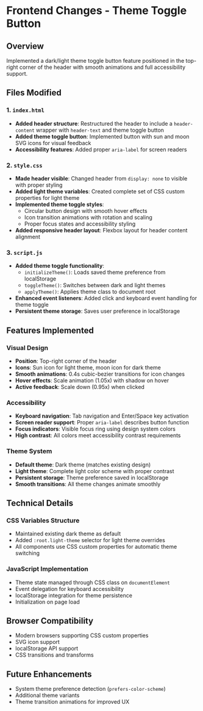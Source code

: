 # Frontend Changes - Theme Toggle Button

## Overview
Implemented a dark/light theme toggle button feature positioned in the top-right corner of the header with smooth animations and full accessibility support.

## Files Modified

### 1. `index.html`
- **Added header structure**: Restructured the header to include a `header-content` wrapper with `header-text` and theme toggle button
- **Added theme toggle button**: Implemented button with sun and moon SVG icons for visual feedback
- **Accessibility features**: Added proper `aria-label` for screen readers

### 2. `style.css`
- **Made header visible**: Changed header from `display: none` to visible with proper styling
- **Added light theme variables**: Created complete set of CSS custom properties for light theme
- **Implemented theme toggle styles**: 
  - Circular button design with smooth hover effects
  - Icon transition animations with rotation and scaling
  - Proper focus states and accessibility styling
- **Added responsive header layout**: Flexbox layout for header content alignment

### 3. `script.js`
- **Added theme toggle functionality**: 
  - `initializeTheme()`: Loads saved theme preference from localStorage
  - `toggleTheme()`: Switches between dark and light themes
  - `applyTheme()`: Applies theme class to document root
- **Enhanced event listeners**: Added click and keyboard event handling for theme toggle
- **Persistent theme storage**: Saves user preference in localStorage

## Features Implemented

### Visual Design
- **Position**: Top-right corner of the header
- **Icons**: Sun icon for light theme, moon icon for dark theme
- **Smooth animations**: 0.4s cubic-bezier transitions for icon changes
- **Hover effects**: Scale animation (1.05x) with shadow on hover
- **Active feedback**: Scale down (0.95x) when clicked

### Accessibility
- **Keyboard navigation**: Tab navigation and Enter/Space key activation
- **Screen reader support**: Proper `aria-label` describes button function
- **Focus indicators**: Visible focus ring using design system colors
- **High contrast**: All colors meet accessibility contrast requirements

### Theme System
- **Default theme**: Dark theme (matches existing design)
- **Light theme**: Complete light color scheme with proper contrast
- **Persistent storage**: Theme preference saved in localStorage
- **Smooth transitions**: All theme changes animate smoothly

## Technical Details

### CSS Variables Structure
- Maintained existing dark theme as default
- Added `:root.light-theme` selector for light theme overrides
- All components use CSS custom properties for automatic theme switching

### JavaScript Implementation
- Theme state managed through CSS class on `documentElement`
- Event delegation for keyboard accessibility
- localStorage integration for theme persistence
- Initialization on page load

## Browser Compatibility
- Modern browsers supporting CSS custom properties
- SVG icon support
- localStorage API support
- CSS transitions and transforms

## Future Enhancements
- System theme preference detection (`prefers-color-scheme`)
- Additional theme variants
- Theme transition animations for improved UX